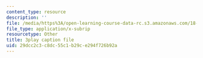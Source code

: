 ```yaml
---
content_type: resource
description: ''
file: /media/https%3A/open-learning-course-data-rc.s3.amazonaws.com/18-01sc-single-variable-calculus-fall-2010/29dcc2c3c8dc55c1b29ce294f726b92a_MK_0QHbUnIA.vtt
file_type: application/x-subrip
resourcetype: Other
title: 3play caption file
uid: 29dcc2c3-c8dc-55c1-b29c-e294f726b92a
---
```

